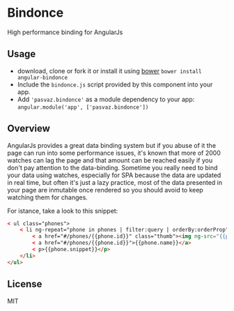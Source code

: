 Bindonce
========

High performance binding for AngularJs

## Usage
* download, clone or fork it or install it using [bower](http://twitter.github.com/bower/) `bower install angular-bindonce`
* Include the `bindonce.js` script provided by this component into your app.
* Add `'pasvaz.bindonce'` as a module dependency to your app: `angular.module('app', ['pasvaz.bindonce'])`

## Overview
AngularJs provides a great data binding system but if you abuse of it the page can run into some performance 
issues, it's known that more of 2000 watches can lag the page and that amount can be reached easily if you 
don't pay attention to the data-binding. Sometime you really need to bind your data using watches, especially 
for SPA because the data are updated in real time, but often it's just a lazy practice, most of the data 
presented in your page are inmutable once rendered so you should avoid to keep watching them for changes.

For istance, take a look to this snippet:
```html
< ul class="phones">
	< li ng-repeat="phone in phones | filter:query | orderBy:orderProp" class="thumbnail">
		< a href="#/phones/{{phone.id}}" class="thumb"><img ng-src="{{phone.imageUrl}}"></a>
		< a href="#/phones/{{phone.id}}">{{phone.name}}</a>
		< p>{{phone.snippet}}</p>
	</li>
</ul>
```


## License
MIT